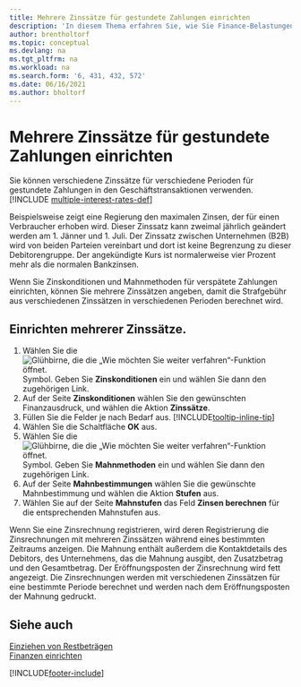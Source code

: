 ```yaml
---
title: Mehrere Zinssätze für gestundete Zahlungen einrichten
description: 'In diesem Thema erfahren Sie, wie Sie Finance-Belastungen mit mehreren Sätzen für einen bestimmten Zeitraum berechnen können.'
author: brentholtorf
ms.topic: conceptual
ms.devlang: na
ms.tgt_pltfrm: na
ms.workload: na
ms.search.form: '6, 431, 432, 572'
ms.date: 06/16/2021
ms.author: bholtorf
---
```

# Mehrere Zinssätze für gestundete Zahlungen einrichten

Sie können verschiedene Zinssätze für verschiedene Perioden für gestundete Zahlungen in den Geschäftstransaktionen verwenden. [!INCLUDE [multiple-interest-rates-def](includes/multiple-interest-rates-def.md)]

Beispielsweise zeigt eine Regierung den maximalen Zinsen, der für einen Verbraucher erhoben wird. Dieser Zinssatz kann zweimal jährlich geändert werden am 1. Jänner und 1. Juli. Der Zinssatz zwischen Unternehmen (B2B) wird von beiden Parteien vereinbart und dort ist keine Begrenzung zu dieser Debitorengruppe. Der angekündigte Kurs ist normalerweise vier Prozent mehr als die normalen Bankzinsen.

Wenn Sie Zinskonditionen und Mahnmethoden für verspätete Zahlungen einrichten, können Sie mehrere Zinssätzen angeben, damit die Strafgebühr aus verschiedenen Zinssätzen in verschiedenen Perioden berechnet wird.  

## Einrichten mehrerer Zinssätze.

1. Wählen Sie die ![Glühbirne, die die „Wie möchten Sie weiter verfahren“-Funktion öffnet.](media/ui-search/search_small.png "Tell Me-Funktion") Symbol. Geben Sie **Zinskonditionen** ein und wählen Sie dann den zugehörigen Link.  
2. Auf der Seite **Zinskonditionen** wählen Sie den gewünschten Finanzausdruck, und wählen die Aktion **Zinssätze**.  
3. Füllen Sie die Felder je nach Bedarf aus. [!INCLUDE[tooltip-inline-tip](includes/tooltip-inline-tip_md.md)]
4. Wählen Sie die Schaltfläche **OK** aus.  
5. Wählen Sie die ![Glühbirne, die die „Wie möchten Sie weiter verfahren“-Funktion öffnet.](media/ui-search/search_small.png "Tell Me-Funktion") Symbol. Geben Sie **Mahnmethoden** ein und wählen Sie dann den zugehörigen Link.  
6. Auf der Seite **Mahnbestimmungen** wählen Sie die gewünschte Mahnbestimmung und wählen die Aktion **Stufen** aus.  
7. Wählen Sie auf der Seite **Mahnstufen** das Feld **Zinsen berechnen** für die entsprechenden Mahnstufen aus.  

Wenn Sie eine Zinsrechnung registrieren, wird deren Registrierung die Zinsrechnungen mit mehreren Zinssätzen während eines bestimmten Zeitraums anzeigen. Die Mahnung enthält außerdem die Kontaktdetails des Debitors, des Unternehmens, das die Mahnung ausgibt, den Zusatzbetrag und den Gesamtbetrag. Der Eröffnungsposten der Zinsrechnung wird fett angezeigt. Die Zinsrechnungen werden mit verschiedenen Zinssätzen für eine bestimmte Periode berechnet und werden nach dem Eröffnungsposten der Mahnung gedruckt.  

## Siehe auch

[Einziehen von Restbeträgen](receivables-collect-outstanding-balances.md)  
[Finanzen einrichten](finance-setup-finance.md)


[!INCLUDE[footer-include](includes/footer-banner.md)]